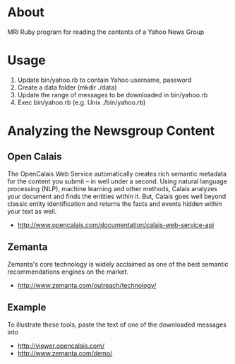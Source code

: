 # About
MRI Ruby program for reading the contents of a Yahoo News Group

# Usage
1. Update bin/yahoo.rb to contain Yahoo username, password
2. Create a data folder (mkdir ./data)
3. Update the range of messages to be downloaded in bin/yahoo.rb
4. Exec bin/yahoo.rb (e.g. Unix ./bin/yahoo.rb)

# Analyzing the Newsgroup Content
## Open Calais
The OpenCalais Web Service automatically creates rich semantic metadata for the content you submit – in well under a second. Using natural language processing (NLP), machine learning and other methods, Calais analyzes your document and finds the entities within it. But, Calais goes well beyond classic entity identification and returns the facts and events hidden within your text as well.

* http://www.opencalais.com/documentation/calais-web-service-api

## Zemanta
Zemanta's core technology is widely acclaimed as one of the best semantic recommendations engines on the market.

* http://www.zemanta.com/outreach/technology/

## Example
To illustrate these tools, paste the text of one of the downloaded messages into 
 
* http://viewer.opencalais.com/
* http://www.zemanta.com/demo/

